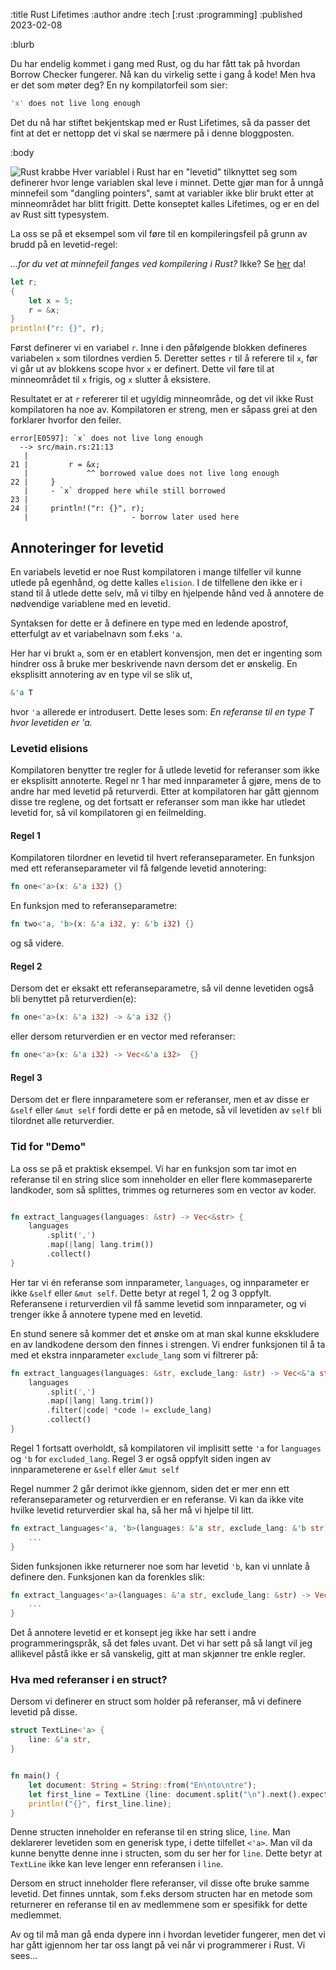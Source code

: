 :title Rust Lifetimes
:author andre
:tech [:rust :programming]
:published 2023-02-08

:blurb


Du har endelig kommet i gang med Rust, og du har fått tak på hvordan Borrow Checker fungerer. Nå kan du virkelig sette i gang å kode!
Men hva er det som møter deg? En ny kompilatorfeil som sier:

```rust
'x' does not live long enough
```

Det du nå har stiftet bekjentskap med er Rust Lifetimes, så da passer det fint at det er nettopp det vi skal se nærmere på i denne bloggposten.


:body

![Rust krabbe](/images/blogg/rust-crab.png)
Hver variablel i Rust har en "levetid" tilknyttet seg som definerer hvor lenge variablen skal leve i minnet. Dette gjør man for å unngå minnefeil som "dangling pointers", samt at variabler ikke blir brukt etter at minneområdet har blitt frigitt. Dette konseptet kalles Lifetimes, og er en del av Rust sitt typesystem.


La oss se på et eksempel som vil føre til en kompileringsfeil på grunn av brudd på en levetid-regel:

_...for du vet at minnefeil fanges ved kompilering i Rust?_ Ikke? Se [her](https://www.kodemaker.no/blogg/2022-12-08-rust-minne-modell#hvordan-handteres-minne-i-rust) da! 

```rust
let r;
{
    let x = 5;
    r = &x;
}
println!("r: {}", r);
```

Først definerer vi en variabel `r`. Inne i den påfølgende blokken defineres variabelen `x` som tilordnes verdien 5. Deretter settes `r` til å referere til `x`, før vi går ut av blokkens scope hvor `x` er definert. Dette vil føre til at minneområdet til `x` frigis, og `x` slutter å eksistere.

Resultatet er at `r` refererer til et ugyldig minneområde, og det vil ikke Rust kompilatoren ha noe av. Kompilatoren er streng, men er såpass grei at den forklarer hvorfor den feiler.


```
error[E0597]: `x` does not live long enough
  --> src/main.rs:21:13
   |
21 |         r = &x;
   |             ^^ borrowed value does not live long enough
22 |     }
   |     - `x` dropped here while still borrowed
23 |
24 |     println!("r: {}", r);
   |                       - borrow later used here
```


## Annoteringer for levetid
En variabels levetid er noe Rust kompilatoren i mange tilfeller vil kunne utlede på egenhånd, og dette kalles `elision`. I de tilfellene den ikke er i stand til å utlede dette selv, må vi tilby en hjelpende hånd ved å annotere de nødvendige variablene med en levetid. 

Syntaksen for dette er å definere en type med en ledende apostrof, etterfulgt av et variabelnavn som f.eks `'a`. 

Her har vi brukt `a`, som er en etablert konvensjon, men det er ingenting som hindrer oss å bruke mer beskrivende navn dersom det er ønskelig.
En eksplisitt annotering av en type vil se slik ut, 

```rust
&'a T
```
hvor `'a` allerede er introdusert. Dette leses som: _En referanse til en type T hvor levetiden er 'a._



### Levetid elisions

Kompilatoren benytter tre regler for å utlede levetid for referanser som ikke er eksplisitt annoterte. Regel nr 1 har med innparameter å gjøre, mens de to andre har med levetid på returverdi. Etter at kompilatoren har gått gjennom disse tre reglene, og det fortsatt er referanser som man ikke har utledet levetid for, så vil kompilatoren gi en feilmelding. 

#### Regel 1
Kompilatoren tilordner en levetid til hvert referanseparameter. En funksjon med ett referanseparameter vil få følgende levetid annotering:

```rust
fn one<'a>(x: &'a i32) {}
```

En funksjon med to referanseparametre:
```rust
fn two<'a, 'b>(x: &'a i32, y: &'b i32) {}
```
og så videre.


#### Regel 2

Dersom det er eksakt ett referanseparametre, så vil denne levetiden også bli benyttet på returverdien(e):

```rust
fn one<'a>(x: &'a i32) -> &'a i32 {}

```

eller dersom returverdien er en vector med referanser:

```rust
fn one<'a>(x: &'a i32) -> Vec<&'a i32>  {}

```

#### Regel 3

Dersom det er flere innparametere som er referanser, men et av disse er `&self` eller `&mut self` fordi dette er på en metode, så vil levetiden av `self` bli tilordnet alle returverdier.


### Tid for "Demo"

La oss se på et praktisk eksempel. Vi har en funksjon som tar imot en referanse til en string slice som inneholder en eller flere kommaseparerte landkoder, som så splittes, trimmes og returneres som en vector av koder.


```rust

fn extract_languages(languages: &str) -> Vec<&str> {
    languages
        .split(',')
        .map(|lang| lang.trim())
        .collect()
}

```


Her tar vi én referanse som innparameter, `languages`, og innparameter er ikke `&self` eller `&mut self`. 
Dette betyr at regel 1, 2 og 3 oppfylt. Referansene i returverdien vil få samme levetid som innparameter, og vi trenger ikke å annotere typene med en levetid.


En stund senere så kommer det et ønske om at man skal kunne ekskludere en av landkodene dersom den finnes i strengen. Vi endrer funksjonen til å ta med et ekstra innparameter `exclude_lang` som vi filtrerer på:

```rust
fn extract_languages(languages: &str, exclude_lang: &str) -> Vec<&'a str> {
    languages
        .split(',')
        .map(|lang| lang.trim())
        .filter(|code| *code != exclude_lang)
        .collect()
}
```


Regel 1 fortsatt overholdt, så kompilatoren vil implisitt sette `'a` for `languages` og `'b` for `excluded_lang`. 
Regel 3 er også oppfylt siden ingen av innparameterene er `&self` eller `&mut self`

Regel nummer 2 går derimot ikke gjennom, siden det er mer enn ett referanseparameter og returverdien er en referanse. Vi kan da ikke vite hvilke levetid returverdier skal ha, så her må vi hjelpe til litt.


```rust
fn extract_languages<'a, 'b>(languages: &'a str, exclude_lang: &'b str) -> Vec<&'a str> {
    ...
}
```

Siden funksjonen ikke returnerer noe som har levetid `'b`, kan vi unnlate å definere den. Funksjonen kan da forenkles slik:

```rust
fn extract_languages<'a>(languages: &'a str, exclude_lang: &str) -> Vec<&'a str> {
    ...
}
```

Det å annotere levetid er et konsept jeg ikke har sett i andre programmeringspråk, så det føles uvant. Det vi har sett på så langt vil jeg allikevel påstå ikke er så vanskelig, gitt at man skjønner tre enkle regler.


### Hva med referanser i en struct?

Dersom vi definerer en struct som holder på referanser, må vi definere levetid på disse.


```rust
struct TextLine<'a> {
    line: &'a str,
}


fn main() {
    let document: String = String::from("En\nto\ntre");
    let first_line = TextLine {line: document.split("\n").next().expect("Ingen linjer funnet")};
    println!("{}", first_line.line);
}

```


Denne structen inneholder en referanse til en string slice, `line`. Man deklarerer levetiden som en generisk type, i dette tilfellet `<'a>`. Man vil da kunne benytte denne inne i structen, som du ser her for `line`. Dette betyr at `TextLine` ikke kan leve lenger enn referansen i `line`.

Dersom en struct inneholder flere referanser, vil disse ofte bruke samme levetid. Det finnes unntak, som f.eks dersom structen har en metode som returnerer en referanse til en av medlemmene som er spesifikk for dette medlemmet.

Av og til må man gå enda dypere inn i hvordan levetider fungerer, men det vi har gått igjennom her tar oss langt på vei når vi programmerer i Rust. Vi sees...

